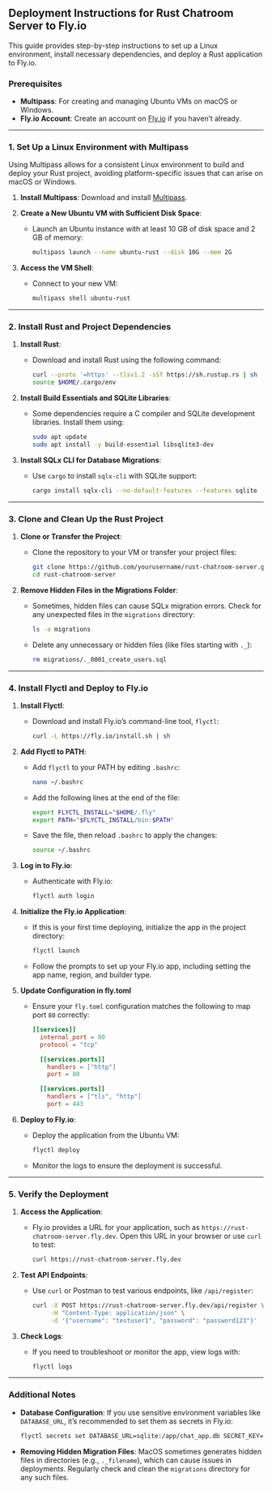 ## Deployment Instructions for Rust Chatroom Server to Fly.io

This guide provides step-by-step instructions to set up a Linux environment, install necessary dependencies, and deploy a Rust application to Fly.io.

### Prerequisites

- **Multipass**: For creating and managing Ubuntu VMs on macOS or Windows.
- **Fly.io Account**: Create an account on [Fly.io](https://fly.io) if you haven’t already.

---

### 1. Set Up a Linux Environment with Multipass

Using Multipass allows for a consistent Linux environment to build and deploy your Rust project, avoiding platform-specific issues that can arise on macOS or Windows.

1. **Install Multipass**: Download and install [Multipass](https://multipass.run/).

2. **Create a New Ubuntu VM with Sufficient Disk Space**:
   - Launch an Ubuntu instance with at least 10 GB of disk space and 2 GB of memory:

     ```bash
     multipass launch --name ubuntu-rust --disk 10G --mem 2G
     ```

3. **Access the VM Shell**:
   - Connect to your new VM:

     ```bash
     multipass shell ubuntu-rust
     ```

---

### 2. Install Rust and Project Dependencies

1. **Install Rust**:
   - Download and install Rust using the following command:

     ```bash
     curl --proto '=https' --tlsv1.2 -sSf https://sh.rustup.rs | sh
     source $HOME/.cargo/env
     ```

2. **Install Build Essentials and SQLite Libraries**:
   - Some dependencies require a C compiler and SQLite development libraries. Install them using:

     ```bash
     sudo apt update
     sudo apt install -y build-essential libsqlite3-dev
     ```

3. **Install SQLx CLI for Database Migrations**:
   - Use `cargo` to install `sqlx-cli` with SQLite support:

     ```bash
     cargo install sqlx-cli --no-default-features --features sqlite
     ```

---

### 3. Clone and Clean Up the Rust Project

1. **Clone or Transfer the Project**:
   
   - Clone the repository to your VM or transfer your project files:
   
     ```bash
     git clone https://github.com/yourusername/rust-chatroom-server.git
     cd rust-chatroom-server
     ```
   
3. **Remove Hidden Files in the Migrations Folder**:
   - Sometimes, hidden files can cause SQLx migration errors. Check for any unexpected files in the `migrations` directory:

     ```bash
     ls -a migrations
     ```

   - Delete any unnecessary or hidden files (like files starting with `._`):

     ```bash
     rm migrations/._0001_create_users.sql
     ```

---

### 4. Install Flyctl and Deploy to Fly.io

1. **Install Flyctl**:
   - Download and install Fly.io’s command-line tool, `flyctl`:

     ```bash
     curl -L https://fly.io/install.sh | sh
     ```

2. **Add Flyctl to PATH**:
   - Add `flyctl` to your PATH by editing `.bashrc`:

     ```bash
     nano ~/.bashrc
     ```

   - Add the following lines at the end of the file:

     ```bash
     export FLYCTL_INSTALL="$HOME/.fly"
     export PATH="$FLYCTL_INSTALL/bin:$PATH"
     ```

   - Save the file, then reload `.bashrc` to apply the changes:

     ```bash
     source ~/.bashrc
     ```

3. **Log in to Fly.io**:
   - Authenticate with Fly.io:

     ```bash
     flyctl auth login
     ```

4. **Initialize the Fly.io Application**:
   - If this is your first time deploying, initialize the app in the project directory:

     ```bash
     flyctl launch
     ```

   - Follow the prompts to set up your Fly.io app, including setting the app name, region, and builder type.

5. **Update Configuration in fly.toml**
   - Ensure your `fly.toml` configuration matches the following to map port `80` correctly:

     ```toml
     [[services]]
       internal_port = 80
       protocol = "tcp"

       [[services.ports]]
         handlers = ["http"]
         port = 80

       [[services.ports]]
         handlers = ["tls", "http"]
         port = 443
     ```

6. **Deploy to Fly.io**:
   - Deploy the application from the Ubuntu VM:

     ```bash
     flyctl deploy
     ```

   - Monitor the logs to ensure the deployment is successful.

---

### 5. Verify the Deployment

1. **Access the Application**:
   - Fly.io provides a URL for your application, such as `https://rust-chatroom-server.fly.dev`. Open this URL in your browser or use `curl` to test:

     ```bash
     curl https://rust-chatroom-server.fly.dev
     ```

2. **Test API Endpoints**:
   - Use `curl` or Postman to test various endpoints, like `/api/register`:

     ```bash
     curl -X POST https://rust-chatroom-server.fly.dev/api/register \
          -H "Content-Type: application/json" \
          -d '{"username": "testuser1", "password": "password123"}'
     ```

3. **Check Logs**:
   - If you need to troubleshoot or monitor the app, view logs with:

     ```bash
     flyctl logs
     ```

---

### Additional Notes

- **Database Configuration**: If you use sensitive environment variables like `DATABASE_URL`, it’s recommended to set them as secrets in Fly.io:

  ```bash
  flyctl secrets set DATABASE_URL=sqlite:/app/chat_app.db SECRET_KEY=your_secret_key
  ```

- **Removing Hidden Migration Files**: MacOS sometimes generates hidden files in directories (e.g., `._filename`), which can cause issues in deployments. Regularly check and clean the `migrations` directory for any such files.
